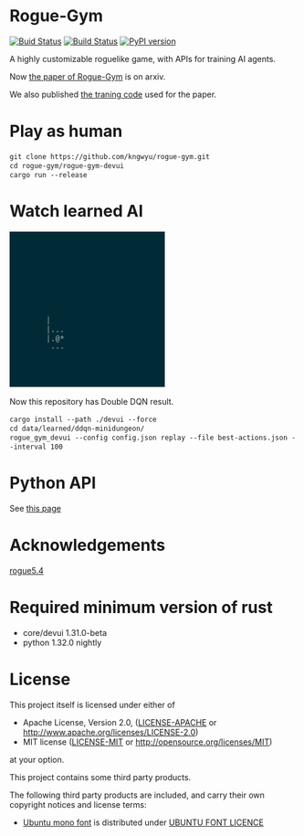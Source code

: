 # Rogue-Gym
[![Buid Status](https://travis-ci.org/kngwyu/rogue-gym.svg?branch=master)](https://travis-ci.org/kngwyu/rogue-gym)
[![Build Status](https://dev.azure.com/kngwyu/Github-CI/_apis/build/status/kngwyu.rogue-gym?branchName=master)](https://dev.azure.com/kngwyu/Github-CI/_build/latest?definitionId=1&branchName=master)
[![PyPI version](https://badge.fury.io/py/rogue-gym.svg)](https://badge.fury.io/py/rogue-gym)

A highly customizable roguelike game, with APIs for training AI agents.

Now [the paper of Rogue-Gym](https://arxiv.org/abs/1904.08129) is on arxiv.

We also published [the traning code](https://github.com/kngwyu/rogue-gym-agents-cog19)
used for the paper.

# Play as human

```
git clone https://github.com/kngwyu/rogue-gym.git
cd rogue-gym/rogue-gym-devui
cargo run --release
```

# Watch learned AI
![Double DQN gif](data/gif/ddqn-small-16.gif)

Now this repository has Double DQN result.

```
cargo install --path ./devui --force
cd data/learned/ddqn-minidungeon/
rogue_gym_devui --config config.json replay --file best-actions.json --interval 100
```

# Python API

See [this page](./python/README.md)

# Acknowledgements
[rogue5.4](https://github.com/kngwyu/rogue5.4.4)

# Required minimum version of rust
- core/devui 1.31.0-beta
- python 1.32.0 nightly

# License

This project itself is licensed under either of

 * Apache License, Version 2.0, ([LICENSE-APACHE](LICENSE-APACHE) or
   http://www.apache.org/licenses/LICENSE-2.0)
 * MIT license ([LICENSE-MIT](LICENSE-MIT) or
   http://opensource.org/licenses/MIT)

at your option.

This project contains some third party products.

The following third party products are included, and carry their
own copyright notices and license terms:


- [Ubuntu mono font](./data/fonts/UbuntuMono-R.ttf) is distributed
under [UBUNTU FONT LICENCE](./data/fonts/LICENCE.txt)

